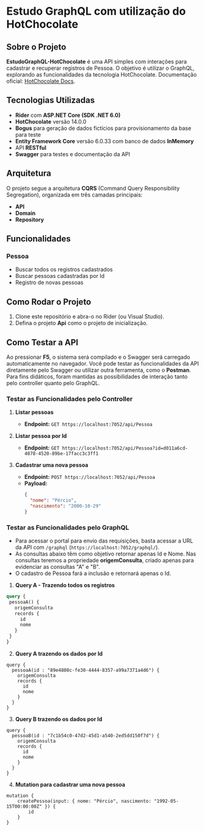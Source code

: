 # Estudo GraphQL com utilização do HotChocolate

## Sobre o Projeto
**EstudoGraphQL-HotChocolate** é uma API simples com interações para cadastrar e recuperar registros de Pessoa. O objetivo é utilizar o GraphQL, explorando as funcionalidades da tecnologia HotChocolate. Documentação oficial: [HotChocolate Docs](https://chillicream.com/docs/hotchocolate/v14).

## Tecnologias Utilizadas
- **Rider** com **ASP.NET Core (SDK .NET 6.0)**
- **HotChocolate** versão 14.0.0
- **Bogus** para geração de dados fictícios para provisionamento da base para teste
- **Entity Framework Core** versão 6.0.33 com banco de dados **InMemory**
- API **RESTful**
- **Swagger** para testes e documentação da API

## Arquitetura
O projeto segue a arquitetura **CQRS** (Command Query Responsibility Segregation), organizada em três camadas principais:
- **API**
- **Domain**
- **Repository**

## Funcionalidades

### Pessoa
- Buscar todos os registros cadastrados
- Buscar pessoas cadastradas por Id
- Registro de novas pessoas

## Como Rodar o Projeto
1. Clone este repositório e abra-o no Rider (ou Visual Studio).
2. Defina o projeto **Api** como o projeto de inicialização.

## Como Testar a API
Ao pressionar **F5**, o sistema será compilado e o Swagger será carregado automaticamente no navegador. Você pode testar as funcionalidades da API diretamente pelo Swagger ou utilizar outra ferramenta, como o **Postman**. Para fins didáticos, foram mantidas as possibilidades de interação tanto pelo controller quanto pelo GraphQL.

### Testar as Funcionalidades pelo Controller
1. **Listar pessoas**
   - **Endpoint:** `GET https://localhost:7052/api/Pessoa`

2. **Listar pessoa por Id**
   - **Endpoint:** `GET https://localhost:7052/api/Pessoa?id=d011a6cd-4878-4520-89be-17facc3c3ff1`

3. **Cadastrar uma nova pessoa**
   - **Endpoint:** `POST https://localhost:7052/api/Pessoa`
   - **Payload:**
     ```json
     {
       "nome": "Pércio",
       "nascimento": "2000-10-29"
     }
     ```

### Testar as Funcionalidades pelo GraphQL
  - Para acessar o portal para envio das requisições, basta acessar a URL da API com `/graphql` (`https://localhost:7052/graphql/`).
  - As consultas abaixo têm como objetivo retornar apenas Id e Nome. Nas consultas teremos a propriedade **origemConsulta**, criado apenas para evidenciar as consultas "A" e "B".
  - O cadastro de Pessoa fará a inclusão e retornará apenas o Id.

1. **Query A - Trazendo todos os registros**
```graphql
query {
 pessoaA() {    
   origemConsulta
   records { 
     id  
     nome      
   }    
 }
}
```

2. **Query A trazendo os dados por Id**
```
query {
  pessoaA(id : "89e4808c-fe30-4444-8357-a99a7371a4d6") {    
    origemConsulta
    records { 
      id  
      nome      
    }    
  }
}
```      
   
3. **Query B trazendo os dados por Id**
```
query {
  pessoaB(id : "7c1b54c0-47d2-45d1-a540-2ed5dd150f7d") {    
    origemConsulta
    records { 
      id  
      nome      
    }    
  }  
}
```

4. **Mutation para cadastrar uma nova pessoa**
```
mutation {
    createPessoa(input: { nome: "Pércio", nascimento: "1992-05-15T00:00:00Z" }) {
        id
    }
}
```
